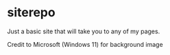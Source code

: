 # siterepo

 Just a basic site that will take you to any of my pages.

 Credit to Microsoft (Windows 11) for background image
